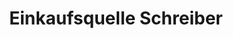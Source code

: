 ---
title: "Einkaufsquelle Schreiber"
url: /unstrut-hainich/einkaufsquelle-schreiber/
shop: Dorfladen
---